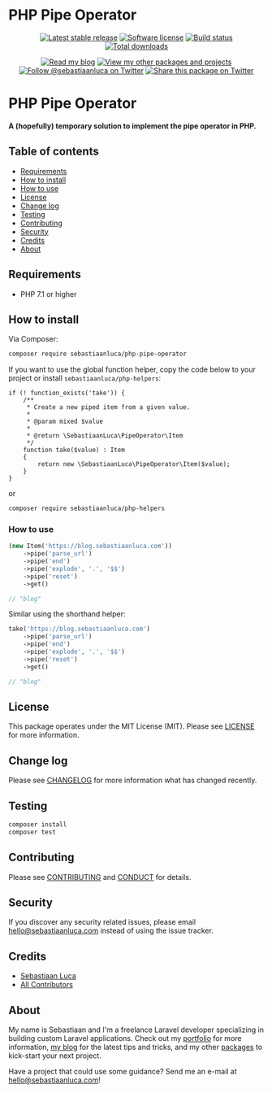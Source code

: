 <p align="center">
<h1>PHP Pipe Operator</h1>
</p>

<p align="center">
<a href="https://packagist.org/packages/sebastiaanluca/php-pipe-operator"><img src="https://poser.pugx.org/sebastiaanluca/php-pipe-operator/version" alt="Latest stable release"></img></a>
<a href="LICENSE.md"><img src="https://img.shields.io/badge/license-MIT-brightgreen.svg" alt="Software license"></img></a>
<a href="https://travis-ci.org/sebastiaanluca/php-pipe-operator"><img src="https://img.shields.io/travis/sebastiaanluca/php-pipe-operator/master.svg" alt="Build status"></img></a>
<a href="https://packagist.org/packages/sebastiaanluca/php-pipe-operator"><img src="https://img.shields.io/packagist/dt/sebastiaanluca/php-pipe-operator.svg" alt="Total downloads"></img></a>
</p>

<p align="center">
<a href="https://blog.sebastiaanluca.com"><img src="https://img.shields.io/badge/link-blog-lightgrey.svg" alt="Read my blog"></img></a>
<a href="https://packagist.org/packages/sebastiaanluca"><img src="https://img.shields.io/badge/link-other_packages-lightgrey.svg" alt="View my other packages and projects"></img></a>
<a href="https://twitter.com/sebastiaanluca"><img src="https://img.shields.io/twitter/follow/sebastiaanluca.svg?style=social" alt="Follow @sebastiaanluca on Twitter"></img></a>
<a href="https://twitter.com/intent/tweet?text=Use%20PHP%27s%20pipe%20operator%20now!%20https%3A%2F%2Fgithub.com%2Fsebastiaanluca%2Fphp-pipe-operator%20via%20%40sebastiaanluca&source=webclient"><img src="https://img.shields.io/twitter/url/http/shields.io.svg?style=social" alt="Share this package on Twitter"></img></a>
</p>

# PHP Pipe Operator

**A (hopefully) temporary solution to implement the pipe operator in PHP.**

## Table of contents

- [Requirements](#requirements)
- [How to install](#how-to-install)
- [How to use](#how-to-use)
- [License](#license)
- [Change log](#change-log)
- [Testing](#testing)
- [Contributing](#contributing)
- [Security](#security)
- [Credits](#credits)
- [About](#about)

## Requirements

- PHP 7.1 or higher

## How to install

Via Composer:

```bash
composer require sebastiaanluca/php-pipe-operator
```

If you want to use the global function helper, copy the code below to your project or install `sebastiaanluca/php-helpers`:

```
if (! function_exists('take')) {
    /**
     * Create a new piped item from a given value.
     *
     * @param mixed $value
     *
     * @return \SebastiaanLuca\PipeOperator\Item
     */
    function take($value) : Item
    {
        return new \SebastiaanLuca\PipeOperator\Item($value);
    }
}
```

or

```bash
composer require sebastiaanluca/php-helpers
```

### How to use

```php
(new Item('https://blog.sebastiaanluca.com'))
    ->pipe('parse_url')
    ->pipe('end')
    ->pipe('explode', '.', '$$')
    ->pipe('reset')
    ->get()

// "blog"
```

Similar using the shorthand helper:

```php
take('https://blog.sebastiaanluca.com')
    ->pipe('parse_url')
    ->pipe('end')
    ->pipe('explode', '.', '$$')
    ->pipe('reset')
    ->get()

// "blog"
```

## License

This package operates under the MIT License (MIT). Please see [LICENSE](LICENSE.md) for more information.

## Change log

Please see [CHANGELOG](CHANGELOG.md) for more information what has changed recently.

## Testing

```bash
composer install
composer test
```

## Contributing

Please see [CONTRIBUTING](CONTRIBUTING.md) and [CONDUCT](CONDUCT.md) for details.

## Security

If you discover any security related issues, please email [hello@sebastiaanluca.com][link-author-email] instead of using the issue tracker.

## Credits

- [Sebastiaan Luca][link-github-profile]
- [All Contributors][link-contributors]

## About

My name is Sebastiaan and I'm a freelance Laravel developer specializing in building custom Laravel applications. Check out my [portfolio][link-portfolio] for more information, [my blog][link-blog] for the latest tips and tricks, and my other [packages][link-packages] to kick-start your next project.

Have a project that could use some guidance? Send me an e-mail at [hello@sebastiaanluca.com][link-author-email]!

[link-packagist]: https://packagist.org/packages/sebastiaanluca/php-pipe-operator
[link-travis]: https://travis-ci.org/sebastiaanluca/php-pipe-operator
[link-contributors]: ../../contributors

[link-portfolio]: https://www.sebastiaanluca.com
[link-blog]: https://blog.sebastiaanluca.com
[link-packages]: https://packagist.org/packages/sebastiaanluca
[link-github-profile]: https://github.com/sebastiaanluca
[link-author-email]: mailto:hello@sebastiaanluca.com
